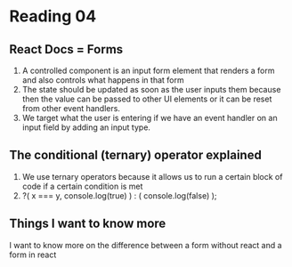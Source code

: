 # Reading 04

## React Docs = Forms

1. A controlled component is an input form element that renders a form and also controls what happens in that form
2. The state should be updated as soon as the user inputs them because then the value can be passed to other UI elements or it can be reset from other event handlers.
3. We target what the user is entering if we have an event handler on an input field by adding an input type. 

## The conditional (ternary) operator explained

1. We use ternary operators because it allows us to run a certain block of code if a certain condition is met
2. ?(
  x === y, 
  console.log(true)
) : (
  console.log(false)
);

## Things I want to know more

I want to know more on the difference between a form without react and a form in react

